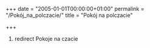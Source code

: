 +++
date = "2005-01-01T00:00:00+01:00"
permalink = "/Pokój_na_polczacie/"
title = "Pokój na polczacie"

+++

1.  redirect Pokoje na czacie
